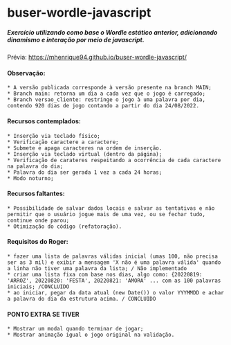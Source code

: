# buser-wordle-javascript
##### Exercício utilizando como base o Wordle estático anterior, adicionando dinamismo e interação por meio de javascript.

Prévia:
https://mhenrique94.github.io/buser-wordle-javascript/

#### Observação:
    * A versão publicada corresponde à versão presente na branch MAIN;
    * Branch main: retorna um dia a cada vez que o jogo é carregado;
    * Branch versao_cliente: restringe o jogo à uma palavra por dia, contendo 920 dias de jogo contando a partir do dia 24/08/2022.


#### Recursos contemplados:
    * Inserção via teclado físico;
    * Verificação caractere a caractere;
    * Submete e apaga caracteres na ordem de inserção.
    * Inserção via teclado virtual (dentro da página);
    * Verificação de carateres respeitando a ocorrência de cada caractere na palavra do dia;
    * Palavra do dia ser gerada 1 vez a cada 24 horas;
    * Modo noturno;

#### Recursos faltantes:
    * Possibilidade de salvar dados locais e salvar as tentativas e não permitir que o usuário jogue mais de uma vez, ou se fechar tudo, continue onde parou;
    * Otimização do código (refatoração).

#### Requisitos do Roger:
    * fazer uma lista de palavras válidas inicial (umas 100, não precisa ser as 3 mil) e exibir a mensagem 'X não é uma palavra válida' quando a linha não tiver uma palavra da lista; / Não implementado
    * criar uma lista fixa com base nos dias, algo como: {20220819: 'ARROZ', 20220820: 'FESTA', 20220821: 'AMORA' ... com as 100 palavras iniciais; /CONCLUIDO
    * ao iniciar, pegar da data atual (new Date()) o valor YYYMMDD e achar a palavra do dia da estrutura acima. / CONCLUIDO

#### PONTO EXTRA SE TIVER
    * Mostrar um modal quando terminar de jogar;
    * Mostrar animação igual o jogo original na validação.

